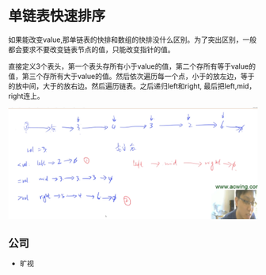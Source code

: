 # 单链表快速排序

如果能改变value,那单链表的快排和数组的快排没什么区别。为了突出区别，一般都会要求不要改变链表节点的值，只能改变指针的值。

直接定义3个表头，第一个表头存所有小于value的值，第二个存所有等于value的值，第三个存所有大于value的值。然后依次遍历每一个点，小于的放左边，等于的放中间，大于的放右边。然后遍历链表。之后递归left和right, 最后把left,mid，right连上。

![](imgs/1.png)


## 公司

- 旷视
